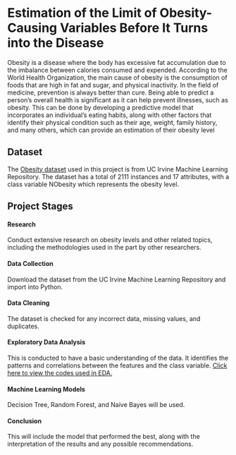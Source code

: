 # Estimation of the Limit of Obesity-Causing Variables Before It Turns into the Disease
Obesity is a disease where the body has excessive fat accumulation due to the imbalance between calories consumed and expended. According to the World Health Organization, the main cause of obesity is the consumption of foods that are high in fat and sugar, and physical inactivity. In the field of medicine, prevention is always better than cure. Being able to predict a person’s overall health is significant as it can help prevent illnesses, such as obesity. This can be done by developing a predictive model that incorporates an individual’s eating habits, along with other factors that identify their physical condition such as their age, weight, family history, and many others, which can provide an estimation of their obesity level

## Dataset
The <a href="https://github.com/f1-sanchez/CIND-820-Project/blob/main/codes/EDA.ipynb">Obesity dataset</a> used in this project is from UC Irvine Machine Learning Repository. The dataset has a total of 2111 instances and 17 attributes, with a class variable NObesity which represents the obesity level.

## Project Stages
#### Research
Conduct extensive research on obesity levels and other related topics, including the methodologies used in the part by other researchers.

#### Data Collection
Download the dataset from the UC Irvine Machine Learning Repository and import into Python.

#### Data Cleaning
The dataset is checked for any incorrect data, missing values, and duplicates.

#### Exploratory Data Analysis
This is conducted to have a basic understanding of the data. It identifies the patterns and correlations between the features and the class variable. <a href="https://github.com/f1-sanchez/CIND-820-Project/blob/main/codes/EDA.ipynb">Click here to view the codes used in EDA.</a>

#### Machine Learning Models
Decision Tree, Random Forest, and Naive Bayes will be used.

#### Conclusion
This will include the model that performed the best, along with the interpretation of the results and any possible recommendations.
